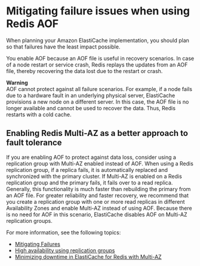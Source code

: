 # Mitigating failure issues when using Redis AOF<a name="BestPractices.AOF"></a>

When planning your Amazon ElastiCache implementation, you should plan so that failures have the least impact possible\.

You enable AOF because an AOF file is useful in recovery scenarios\. In case of a node restart or service crash, Redis replays the updates from an AOF file, thereby recovering the data lost due to the restart or crash\.

**Warning**  
AOF cannot protect against all failure scenarios\. For example, if a node fails due to a hardware fault in an underlying physical server, ElastiCache provisions a new node on a different server\. In this case, the AOF file is no longer available and cannot be used to recover the data\. Thus, Redis restarts with a cold cache\.

## Enabling Redis Multi\-AZ as a better approach to fault tolerance<a name="BestPractices.AOF.MultiAZ"></a>

If you are enabling AOF to protect against data loss, consider using a replication group with Multi\-AZ enabled instead of AOF\. When using a Redis replication group, if a replica fails, it is automatically replaced and synchronized with the primary cluster\. If Multi\-AZ is enabled on a Redis replication group and the primary fails, it fails over to a read replica\. Generally, this functionality is much faster than rebuilding the primary from an AOF file\. For greater reliability and faster recovery, we recommend that you create a replication group with one or more read replicas in different Availability Zones and enable Multi\-AZ instead of using AOF\. Because there is no need for AOF in this scenario, ElastiCache disables AOF on Multi\-AZ replication groups\.

For more information, see the following topics:
+ [Mitigating Failures](FaultTolerance.md)
+ [High availability using replication groups](Replication.md)
+ [Minimizing downtime in ElastiCache for Redis with Multi\-AZ](AutoFailover.md)